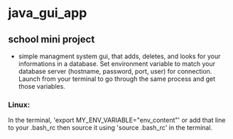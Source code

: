 # java_gui_app
## school mini project
- simple managment system gui, that adds, deletes, and looks for your informations in a database.
Set environment variable to match your database server (hostname, password, port, user) for connection.
Launch from your terminal to go through the same process and get those variables.

### Linux:
  In the terminal, 'export MY_ENV_VARIABLE="env_content"' or add that line to your .bash_rc then source it using 'source .bash_rc' in the terminal.
